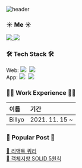 ![header](https://capsule-render.vercel.app/api?type=Waving&color=gradient&height=200&section=header&text=Hi👋%20,I'm%20SeokMin&fontSize=70)

<div>
  <h3>☀️ Me ☀️</h3> 
    <p> 
    <a href="https://velog.io/@jkl1545">
      <img src="http://img.shields.io/badge/-Velog-green?style=flat&logo=velog&logoColor=white" />
    </a>
      <a href="https://instagram.com/sungstonemin">
      <img src="http://img.shields.io/badge/-Instagram-white?style=flat&logo=Instagram&link=https://instagram.com/sungstonemin" />
    </a>
    </P>
</div>

<div>
  <h3>🛠 Tech Stack 🛠</h3> 
  <div>
    <bold>Web: </bold>
    <img src="https://img.shields.io/badge/-TypeScript-3178C6?style=flat-square&logo=TypeScript&logoColor=white" />&nbsp
    <img src="https://img.shields.io/badge/-React-3178C6?style=flat-square&logo=React&logoColor=white" />&nbsp
  </div>

  <div>
    <bold>App: </bold>
    <img src="https://img.shields.io/badge/-dart-1B2834?style=flat-square&logo=dart&logoColor=white" />&nbsp
    <img src="https://img.shields.io/badge/-flutter-1B2834?style=flat-square&logo=Flutter&logoColor=white" />&nbsp
  </div>
</div>

<div>
  <h3>👨‍💻 Work Experience 👨‍💻</h3>

| 이름   | 기간           |
| :----- | :------------- |
| Billyo | 2021. 11. 15 ~ |

</div>

<div>
  <h3>🙌 Popular Post 🙌</h3>

  <div>
    <a href="https://velog.io/@jkl1545/React-Query">📍 리액트 쿼리</a>
  </div>

  <div>
    <a href="https://velog.io/@jkl1545/%EA%B0%9D%EC%B2%B4%EC%A7%80%ED%96%A5-SOLID-5%EC%9B%90%EC%B9%99">📍 객체지향 SOLID 5원칙</a>
  </div>
</div>
